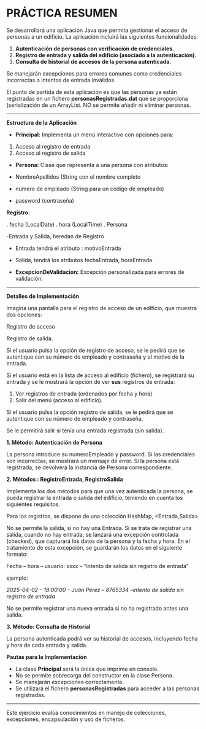 
# PRÁCTICA RESUMEN

Se desarrollará una aplicación Java que permita gestionar el acceso de personas a un edificio. La aplicación incluirá las siguientes funcionalidades:

1.  **Autenticación de personas con verificación de credenciales.**
2.  **Registro de entrada y salida del edificio (asociado a la autenticación).**
3.  **Consulta de historial de accesos de la persona autenticada.**

Se manejarán excepciones para errores comunes como credenciales incorrectas o intentos de entrada inválidos.

El punto de partida de esta aplicación es que las personas ya están registradas en un fichero **personasRegistradas.dat** que se proporciona (serialización de un ArrayList<Persona>. NO se permite añadir ni eliminar personas.

----------

**Estructura de la Aplicación**

-   **Principal:** Implementa un menú interactivo con opciones para:

1.  Acceso al registro de entrada
2.  Acceso al registro de salida

-   **Persona:** Clase que representa a una persona con atributos:

-   NombreApellidos (String con el nombre completo
-   número de empleado (String para  un código de empleado)
-   password (contraseña)

**Registro**:

.	fecha (LocalDate)
.	hora (LocalTime)
.	Persona

 -Entrada y Salida, heredan de Registro 
 - Entrada tendrá el atributo : motivoEntrada
 - Salida, tendrá los atributos fechaEntrada, horaEntrada. 


-   **ExcepcionDeValidacion:** Excepción personalizada para errores de validación.

----------

**Detalles de Implementación**

Imagina una pantalla para el registro de acceso de un edificio, que muestra dos opciones:

Registro de acceso

Registro de salida.

Si el usuario pulsa la opción de registro de acceso,  se le pedirá que se autentique con su número de empleado y contraseña y el motivo de la entrada.

Si el usuario está en la lista de acceso al edificio (fichero),  se registrará su entrada y se le mostrará la opción de ver **sus** registros de entrada:

1.	Ver registros de entrada (ordenados por fecha y hora)
2.	Salir del menú (acceso al edificio).


Si el usuario pulsa la opción  registro de salida, se le pedirá que se autentique con su número de empleado y contraseña.

Se le permitirá salir si tenía una entrada registrada (sin salida).

**1. Método: Autenticación de Persona**

La persona introduce su numeroEmpleado y password. Si las credenciales son incorrectas, se mostrará un mensaje de error. Si la persona está registrada, se devolverá la instancia de Persona correspondiente.

**2. Métodos : RegistroEntrada, RegistroSalida**

Implementa los dos métodos para que una vez autenticada la persona, se pueda registrar la entrada o salida del edificio, teniendo en cuenta los siguientes requisitos.

Para los registros, se dispone de una colección HashMap, <Entrada,Salida>

No se permite la salida, si no hay una Entrada. Si se trata de registrar una salida, cuando no hay entrada, se lanzará una excepción controlada (checked), que capturará los datos de la persona y la fecha y hora. En el tratamiento de esta excepción, se guardarán los datos en el siguiente formato:

Fecha – hora – usuario: xxxx – “intento de salida sin registro de entrada”

ejemplo:

_2025-04-02 – 18:00:00 – Juán Pérez – 8765334 –intento de salida sin registro de entrada_

No se permite registrar una nueva entrada si no ha registrado antes una salida.

**3. Método: Consulta de Historial**

La persona autenticada podrá ver su historial de accesos, incluyendo fecha y hora de cada entrada y salida.

**Pautas para la Implementación**

-   La clase **Principal** será la única que imprime en consola.
-   No se permite sobrecarga del constructor en la clase Persona.
-   Se manejarán excepciones correctamente.
-   Se utilizará el fichero **personasRegistradas** para acceder a las personas registradas.

----------

Este ejercicio evalúa conocimientos en manejo de colecciones, excepciones, encapsulación y uso de ficheros.
